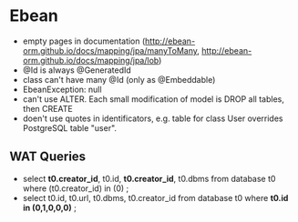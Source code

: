 # Ebean

- empty pages in documentation (http://ebean-orm.github.io/docs/mapping/jpa/manyToMany, http://ebean-orm.github.io/docs/mapping/jpa/lob)
- @Id is always @GeneratedId
- class can't have many @Id (only as @Embeddable)
- EbeanException: null
- can't use ALTER. Each small modification of model is DROP all tables, then CREATE
- doen't use quotes in identificators, e.g. table for class User overrides PostgreSQL table "user".

## WAT Queries
- select **t0.creator_id**, t0.id, **t0.creator_id**, t0.dbms from database t0 where (t0.creator_id) in (0) ;
- select t0.id, t0.url, t0.dbms, t0.creator_id from database t0 where **t0.id in (0,1,0,0,0)** ;
